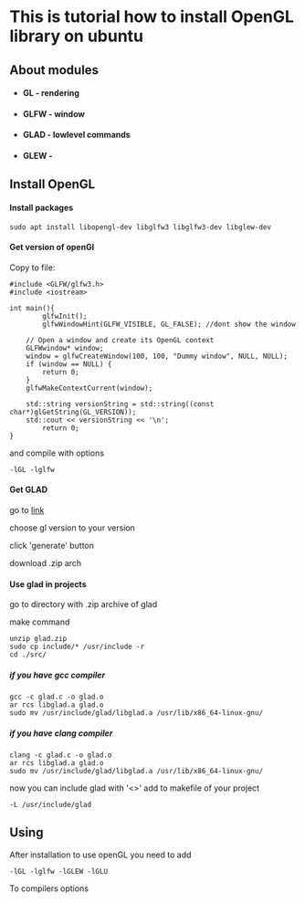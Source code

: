 # This is tutorial how to install OpenGL library on ubuntu

## About modules

- #### GL - rendering
- #### GLFW - window
- #### GLAD - lowlevel commands
- #### GLEW - 


## Install OpenGL
#### Install packages

```
sudo apt install libopengl-dev libglfw3 libglfw3-dev libglew-dev
```

#### Get version of openGl

Copy to file:

```
#include <GLFW/glfw3.h>
#include <iostream>

int main(){
        glfwInit();
        glfwWindowHint(GLFW_VISIBLE, GL_FALSE); //dont show the window

    // Open a window and create its OpenGL context
    GLFWwindow* window;
    window = glfwCreateWindow(100, 100, "Dummy window", NULL, NULL);
    if (window == NULL) {
        return 0;
    }
    glfwMakeContextCurrent(window);

    std::string versionString = std::string((const char*)glGetString(GL_VERSION));
    std::cout << versionString << '\n';
        return 0;
}
```

and compile with options 

```
-lGL -lglfw 
```

#### Get GLAD

go to [link](https://glad.dav1d.de)

choose gl version to your version 

click 'generate' button

download .zip arch

#### Use glad in projects

go to directory with .zip archive of glad

make command 
```
unzip glad.zip
sudo cp include/* /usr/include -r
cd ./src/
```
##### if you have gcc compiler
```
gcc -c glad.c -o glad.o
ar rcs libglad.a glad.o
sudo mv /usr/include/glad/libglad.a /usr/lib/x86_64-linux-gnu/
```
##### if you have clang compiler
```
clang -c glad.c -o glad.o
ar rcs libglad.a glad.o
sudo mv /usr/include/glad/libglad.a /usr/lib/x86_64-linux-gnu/
```

now you can include glad with '<>'
add to makefile of your project
```
-L /usr/include/glad
```

## Using

After installation to use openGL you need to add 
```
-lGL -lglfw -lGLEW -lGLU
```
To compilers options